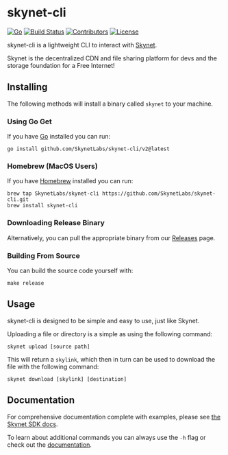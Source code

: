 # skynet-cli

[![Go](https://img.shields.io/github/go-mod/go-version/SkynetLabs/skynet-cli)](https://github.com/SkynetLabs/skynet-cli)
[![Build Status](https://img.shields.io/github/workflow/status/SkynetLabs/skynet-cli/Go)](https://github.com/SkynetLabs/skynet-cli/actions)
[![Contributors](https://img.shields.io/github/contributors/SkynetLabs/skynet-cli)](https://github.com/SkynetLabs/skynet-cli/graphs/contributors)
[![License](https://img.shields.io/github/license/SkynetLabs/skynet-cli)](https://github.com/SkynetLabs/skynet-cli)

skynet-cli is a lightweight CLI to interact with [Skynet](https://siasky.net).

Skynet is the decentralized CDN and file sharing platform for devs and the
storage foundation for a Free Internet!

## Installing

The following methods will install a binary called `skynet` to your machine.

### Using Go Get

If you have [Go](https://golang.org/cmd/go/) installed you can run:

```
go install github.com/SkynetLabs/skynet-cli/v2@latest
```

### Homebrew (MacOS Users)

If you have [Homebrew](https://brew.sh/) installed you can run:

```shell
brew tap SkynetLabs/skynet-cli https://github.com/SkynetLabs/skynet-cli.git
brew install skynet-cli
```

### Downloading Release Binary

Alternatively, you can pull the appropriate binary from our [Releases](https://github.com/SkynetLabs/skynet-cli/releases) page.

### Building From Source

You can build the source code yourself with:

```
make release
```

## Usage

skynet-cli is designed to be simple and easy to use, just like Skynet.

Uploading a file or directory is a simple as using the following command:

```shell
skynet upload [source path]
```

This will return a `skylink`, which then in turn can be used to download the
file with the following command:

```shell
skynet download [skylink] [destination]
```

## Documentation

For comprehensive documentation complete with examples, please see [the Skynet SDK docs](https://siasky.net/docs/?shell--cli#introduction).

To learn about additional commands you can always use the `-h` flag or check out
the [documentation](./doc).
